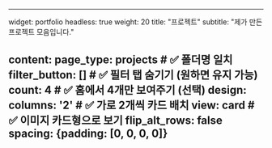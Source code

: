 <!-- ---
# A section created with the Portfolio widget.
# This section displays content from `content/project/`.
# See https://docs.hugoblox.com/widget/portfolio/
widget: portfolio

# This file represents a page section.
headless: true

# Order that this section appears on the page.
weight: 20

title: ''
subtitle: ''

content:
  # Page type to display. E.g. project.
  page_type: projects

  # Default filter index (e.g. 0 corresponds to the first `filter_button` instance below).
  filter_default: 0

  # Filter toolbar (optional).
  # Add or remove as many filters (`filter_button` instances) as you like.
  # To show all items, set `tag` to "*".
  # To filter by a specific tag, set `tag` to an existing tag name.
  # To remove the toolbar, delete the entire `filter_button` block.
  filter_button:
    - name: All
      tag: '*'
    - name: Machine Learning
      tag: ML
    - name: Computer Vision
      tag: CV
    - name: NLP
      tag: NLP
design:
  columns: '1'
  view: grid
  flip_alt_rows: true
  background: {}
  spacing: {padding: [0, 0, 0, 0]}
--- -->

---
widget: portfolio
headless: true
weight: 20
title: "프로젝트"
subtitle: "제가 만든 프로젝트 모음입니다."

content:
  page_type: projects     # ✅ 폴더명 일치
  filter_button: []       # ✅ 필터 탭 숨기기 (원하면 유지 가능)
  count: 4                # ✅ 홈에서 4개만 보여주기 (선택)
design:
  columns: '2'            # ✅ 가로 2개씩 카드 배치
  view: card              # ✅ 이미지 카드형으로 보기
  flip_alt_rows: false
  spacing: {padding: [0, 0, 0, 0]}
---
